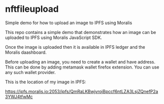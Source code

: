 # nftfileupload
Simple demo for how to upload an image to IPFS using Moralis

This repo contains a simple demo that demonstrates how an image can be uploaded to IPFS using Moralis JavaScript SDK. 

Once the image is uploaded then it is available in IPFS ledger and the Moralis daashboard.

Before uploading an image, you need to create a wallet and have address. This can be done by adding metamask wallet firefox extension. You can use any such wallet provider.

This is the location of my image in IPFS:

https://ipfs.moralis.io:2053/ipfs/QmRaLKBwjvrojBpccf6ntLZA3LsjZQnefP2a3YWJ4tfwMc
